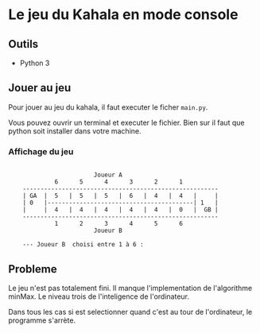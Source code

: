 # Le jeu du Kahala en mode console

## Outils

- Python 3

## Jouer au jeu

Pour jouer au jeu du kahala, il faut executer le ficher `main.py`.

Vous pouvez ouvrir un terminal et executer le fichier.
Bien sur il faut que python soit installer dans votre machine.

### Affichage du jeu

```text

                        Joueur A
             6      5      4      3      2      1
    -------------------------------------------------------
    | GA  |  5   |  5   |  5   |  6   |  4   |  4   |     |
    | 0   |-----------------------------------------| 1   |
    |     |  4   |  4   |  4   |  4   |  4   |  0   |  GB |
    -------------------------------------------------------
             1      2      3      4      5      6
                        Joueur B

    --- Joueur B  choisi entre 1 à 6 :
```

## Probleme

Le jeu n'est pas totalement fini. Il manque l'implementation de l'algorithme minMax. Le niveau trois de l'inteligence de l'ordinateur.

Dans tous les cas si est selectionner quand c'est au tour de l'ordinateur, le programme s'arrète.
